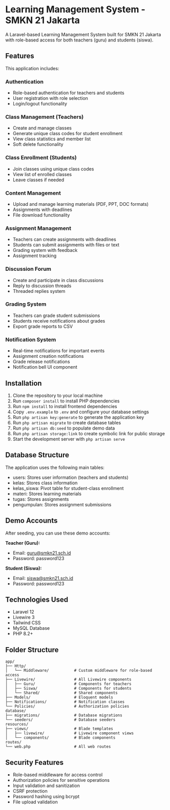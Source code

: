 # Learning Management System - SMKN 21 Jakarta

A Laravel-based Learning Management System built for SMKN 21 Jakarta with role-based access for both teachers (guru) and students (siswa).

## Features

This application includes:

### Authentication
- Role-based authentication for teachers and students
- User registration with role selection
- Login/logout functionality

### Class Management (Teachers)
- Create and manage classes
- Generate unique class codes for student enrollment
- View class statistics and member list
- Soft delete functionality

### Class Enrollment (Students)
- Join classes using unique class codes
- View list of enrolled classes
- Leave classes if needed

### Content Management
- Upload and manage learning materials (PDF, PPT, DOC formats)
- Assignments with deadlines
- File download functionality

### Assignment Management
- Teachers can create assignments with deadlines
- Students can submit assignments with files or text
- Grading system with feedback
- Assignment tracking

### Discussion Forum
- Create and participate in class discussions
- Reply to discussion threads
- Threaded replies system

### Grading System
- Teachers can grade student submissions
- Students receive notifications about grades
- Export grade reports to CSV

### Notification System
- Real-time notifications for important events
- Assignment creation notifications
- Grade release notifications
- Notification bell UI component

## Installation

1. Clone the repository to your local machine
2. Run `composer install` to install PHP dependencies
3. Run `npm install` to install frontend dependencies
4. Copy `.env.example` to `.env` and configure your database settings
5. Run `php artisan key:generate` to generate the application key
6. Run `php artisan migrate` to create database tables
7. Run `php artisan db:seed` to populate demo data
8. Run `php artisan storage:link` to create symbolic link for public storage
9. Start the development server with `php artisan serve`

## Database Structure

The application uses the following main tables:
- users: Stores user information (teachers and students)
- kelas: Stores class information
- kelas_siswa: Pivot table for student-class enrollment
- materi: Stores learning materials
- tugas: Stores assignments
- pengumpulan: Stores assignment submissions

## Demo Accounts

After seeding, you can use these demo accounts:

**Teacher (Guru):**
- Email: guru@smkn21.sch.id
- Password: password123

**Student (Siswa):**
- Email: siswa@smkn21.sch.id
- Password: password123

## Technologies Used

- Laravel 12
- Livewire 3
- Tailwind CSS
- MySQL Database
- PHP 8.2+

## Folder Structure

```
app/
├── Http/
│   └── Middleware/           # Custom middleware for role-based access
├── Livewire/                 # All Livewire components
│   ├── Guru/                 # Components for teachers
│   ├── Siswa/                # Components for students
│   └── Shared/               # Shared components
├── Models/                   # Eloquent models
├── Notifications/            # Notification classes
└── Policies/                 # Authorization policies
database/
├── migrations/               # Database migrations
└── seeders/                  # Database seeders
resources/
├── views/                    # Blade templates
│   ├── livewire/             # Livewire component views
│   └── components/           # Blade components
routes/
└── web.php                   # All web routes
```

## Security Features

- Role-based middleware for access control
- Authorization policies for sensitive operations
- Input validation and sanitization
- CSRF protection
- Password hashing using bcrypt
- File upload validation